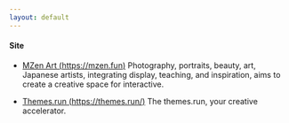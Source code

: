 ```yaml
---
layout: default
---
```


#### Site
- [MZen Art (https://mzen.fun)](https://mzen.fun) Photography, portraits, beauty, art, Japanese artists, integrating display, teaching, and inspiration, aims to create a creative space for interactive.

- [Themes.run (https://themes.run/)](https://themes.run/) The themes.run, your creative accelerator. 
